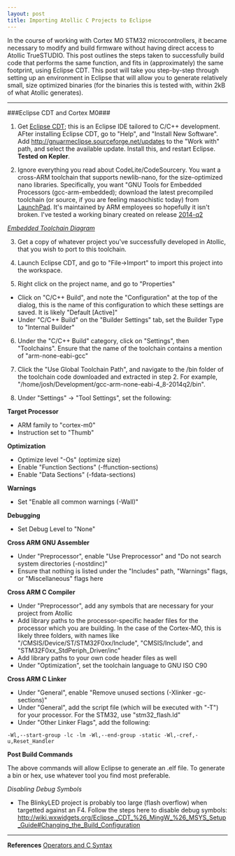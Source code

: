 ```yaml
---
layout: post
title: Importing Atollic C Projects to Eclipse
---
```


In the course of working with Cortex M0 STM32 microcontrollers, it became necessary to modify and build firmware without having direct access to Atollic TrueSTUDIO.  This post outlines the steps taken to successfully build code that performs the same function, and fits in (approximately) the same footprint, using Eclipse CDT.  This post will take you step-by-step through setting up an environment in Eclipse that will allow you to generate relatively small, size optimized binaries (for the binaries this is tested with, within 2kB of what Atollic generates).

-----

###Eclipse CDT and Cortex M0###

1) Get [Eclipse CDT](http://www.eclipse.org/cdt/); this is an Eclipse IDE tailored to C/C++ development.  AFter installing Eclipse CDT, go to "Help", and "Install New Software".  Add http://gnuarmeclipse.sourceforge.net/updates to the "Work with" path, and select the available update.  Install this, and restart Eclipse.  **Tested on Kepler**.

2) Ignore everything you read about CodeLite/CodeSourcery.  You want a cross-ARM toolchain that supports newlib-nano, for the size-optimized nano libraries.  Specifically, you want "GNU Tools for Embedded Processors (gcc-arm-embedded); download the latest precompiled toolchain (or source, if you are feeling masochistic today) from [LaunchPad](https://launchpad.net/gcc-arm-embedded).  It's maintained by ARM employees so hopefully it isn't broken.  I've tested a working binary created on release [2014-q2](https://launchpad.net/gcc-arm-embedded/+milestone/4.8-2014-q2-update)

*[Embedded Toolchain Diagram](http://avr-eclipse.sourceforge.net/user%20manual/concepts/toolchain.html)*

3) Get a copy of whatever project you've successfully developed in Atollic, that you wish to port to this toolchain.

4) Launch Eclipse CDT, and go to "File->Import" to import this project into the workspace.

5) Right click on the project name, and go to "Properties"
- Click on "C/C++ Build", and note the "Configuration" at the top of the dialog, this is the name of this configuration to which these settings are saved.  It is likely "Default [Active]"
- Under "C/C++ Build" on the "Builder Settings" tab, set the Builder Type to "Internal Builder"

6) Under the "C/C++ Build" category, click on "Settings", then "Toolchains".  Ensure that the name of the toolchain contains a mention of "arm-none-eabi-gcc"

7) Click the "Use Global Toolchain Path", and navigate to the /bin folder of the toolchain code downloaded and extracted in  step 2.  For example, "/home/josh/Development/gcc-arm-none-eabi-4_8-2014q2/bin".

8) Under "Settings" -> "Tool Settings", set the following:

**Target Processor**

* ARM family to "cortex-m0"
* Instruction set to "Thumb"

**Optimization**

* Optimize level "-Os" (optimize size)
* Enable "Function Sections" (-ffunction-sections)
* Enable "Data Sections" (-fdata-sections) 

**Warnings**

* Set "Enable all common warnings (-Wall)"

**Debugging**

* Set Debug Level to "None"

**Cross ARM GNU Assembler**

* Under "Preprocessor", enable "Use Preprocessor" and "Do not search system directories (-nostdinc)"
* Ensure that nothing is listed under the "Includes" path, "Warnings" flags, or "Miscellaneous" flags here

**Cross ARM C Compiler**

* Under "Preprocessor", add any symbols that are necessary for your project from Atollic
* Add library paths to the processor-specific header files for the processor which you are building.  In the case of the Cortex-MO, this is likely three folders, with names like "/CMSIS/Device/ST/STM32F0xx/Include", "CMSIS/Include", and "STM32F0xx_StdPeriph_Driver/inc"
* Add library paths to your own code header files as well
* Under "Optimization", set the toolchain language to GNU ISO C90

**Cross ARM C Linker**

* Under "General", enable "Remove unused sections (-Xlinker -gc-sections)"
* Under "General", add the script file (which will be executed with "-T") for your processor.  For the STM32, use "stm32_flash.ld"
* Under "Other Linker Flags", add the following:

```
-Wl,--start-group -lc -lm -Wl,--end-group -static -Wl,-cref,-u,Reset_Handler
```

**Post Build Commands**

The above commands will allow Eclipse to generate an .elf file.  To generate a bin or hex, use whatever tool you find most preferable.

*Disabling Debug Symbols*

- The BlinkyLED project is probably too large (flash overflow) when targetted against an F4.  Follow the steps here to disable debug symbols:
http://wiki.wxwidgets.org/Eclipse,_CDT_%26_MingW_%26_MSYS_Setup_Guide#Changing_the_Build_Configuration

-----
**References**
[Operators and C Syntax](http://www.tutorialspoint.com/cprogramming/c_operators.htm)
